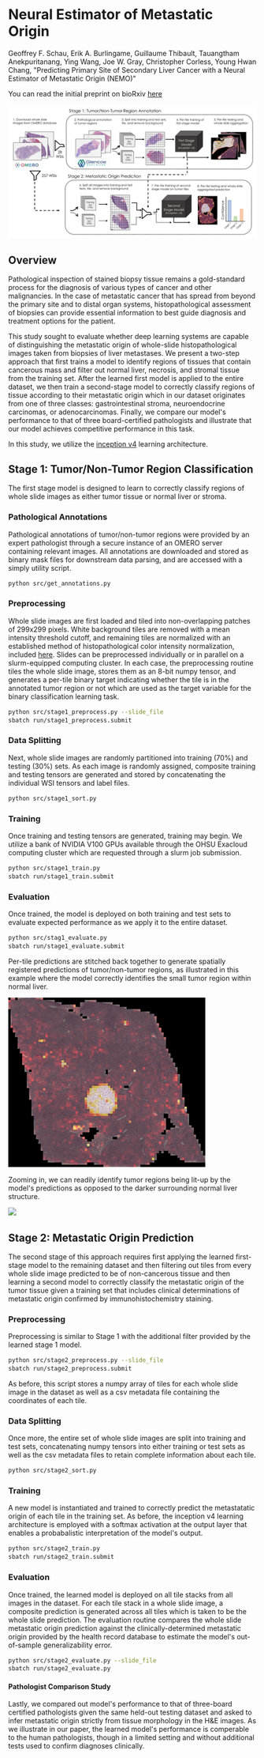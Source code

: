# Neural Estimator of Metastatic Origin

Geoffrey F. Schau, Erik A. Burlingame, Guillaume Thibault, Tauangtham Anekpuritanang, Ying Wang, Joe W. Gray, Christopher Corless, Young Hwan Chang, "Predicting Primary Site of Secondary Liver Cancer with a Neural Estimator of Metastatic Origin (NEMO)"

You can read the initial preprint on bioRxiv [here](https://www.biorxiv.org/content/10.1101/689828v1)

<img src='assets/nemo_concept.png'>

## Overview

Pathological inspection of stained biopsy tissue remains a gold-standard process for the diagnosis of various types of cancer and other malignancies. 
In the case of metastatic cancer that has spread from beyond the primary site and to distal organ systems, histopathological assessment of biopsies can provide essential information to best guide diagnosis and treatment options for the patient.

This study sought to evaluate whether deep learning systems are capable of distinguishing the metastatic origin of whole-slide histopathological images taken from biopsies of liver metastases.
We present a two-step approach that first trains a model to identify regions of tissues that contain cancerous mass and filter out normal liver, necrosis, and stromal tissue from the training set.
After the learned first model is applied to the entire dataset, we then train a second-stage model to correctly classify regions of tissue according to their metastatic origin which in our dataset originates from one of three classes: gastrointestinal stroma, neuroendocrine carcinomas, or adenocarcinomas. 
Finally, we compare our model's performance to that of three board-certified pathologists and illustrate that our model achieves competitive performance in this task.

In this study, we utilize the [inception v4](https://github.com/kentsommer/keras-inceptionV4/blob/master/inception_v4.py) learning architecture.


## Stage 1: Tumor/Non-Tumor Region Classification

The first stage model is designed to learn to correctly classify regions of whole slide images as either tumor tissue or normal liver or stroma. 

### Pathological Annotations

Pathological annotations of tumor/non-tumor regions were provided by an expert pathologist through a secure instance of an OMERO server containing relevant images.
All annotations are downloaded and stored as binary mask files for downstream data parsing, and are accessed with a simply utility script.

```bash
python src/get_annotations.py
```

### Preprocessing

Whole slide images are first loaded and tiled into non-overlapping patches of 299x299 pixels.
White background tiles are removed with a mean intensity threshold cutoff, and remaining tiles are normalized with an established method of histopathological color intensity normalization, included [here](https://github.com/schaugf/HEnorm_python).
Slides can be preprocessed individually or in parallel on a slurm-equipped computing cluster.
In each case, the preprocessing routine tiles the whole slide image, stores them as an 8-bit numpy tensor, and generates a per-tile binary target indicating whether the tile is in the annotated tumor region or not which are used as the target variable for the binary classification learning task. 

```bash
python src/stage1_preprocess.py --slide_file
sbatch run/stage1_preprocess.submit
```

### Data Splitting

Next, whole slide images are randomly partitioned into training (70%) and testing (30%) sets.
As each image is randomly assigned, composite training and testing tensors are generated and stored by concatenating the individual WSI tensors and label files.

```bash
python src/stage1_sort.py
```

### Training

Once training and testing tensors are generated, training may begin. We utilize a bank of NVIDIA V100 GPUs available through the OHSU Exacloud computing cluster which are requested through a slurm job submission.

```bash
python src/stage1_train.py
sbatch run/stage1_train.submit
```

### Evaluation

Once trained, the model is deployed on both training and test sets to evaluate expected performance as we apply it to the entire dataset.

```bash
python src/stag1_evaluate.py
sbatch run/stage1_evaluate.submit
```

Per-tile predictions are stitched back together to generate spatially registered predictions of tumor/non-tumor regions, as illustrated in this example where the model correctly identifies the small tumor region within normal liver. 

<img src='assets/stage1_overlay.jpg' width="400"> 

Zooming in, we can readily identify tumor regions being lit-up by the model's predictions as opposed to the darker surrounding normal liver structure.

<img src='assets/closeup.png' width="400">


## Stage 2: Metastatic Origin Prediction

The second stage of this approach requires first applying the learned first-stage model to the remaining dataset and then filtering out tiles from every whole slide image predicted to be of non-cancerous tissue and then learning a second model to correctly classify the metastatic origin of the tumor tissue given a training set that includes clinical determinations of metastatic origin confirmed by immunohistochemistry staining.

### Preprocessing

Preprocessing is similar to Stage 1 with the additional filter provided by the learned stage 1 model. 

```bash
python src/stage2_preprocess.py --slide_file
sbatch run/stage2_preprocess.submit
```

As before, this script stores a numpy array of tiles for each whole slide image in the dataset as well as a csv metadata file containing the coordinates of each tile.

### Data Splitting

Once more, the entire set of whole slide images are split into training and test sets, concatenating numpy tensors into either training or test sets as well as the csv metadata files to retain complete information about each tile.

```bash
python src/stage2_sort.py
```

### Training

A new model is instantiated and trained to correctly predict the metastatatic origin of each tile in the training set. As before, the inception v4 learning architecture is employed with a softmax activation at the output layer that enables a probabalistic interpretation of the model's output.

```bash
python src/stage2_train.py
sbatch run/stage2_train.submit
```

### Evaluation

Once trained, the learned model is deployed on all tile stacks from all images in the dataset. For each tile stack in a whole slide image, a composite prediction is generated across all tiles which is taken to be the whole slide prediction. The evaluation routine compares the whole slide metastatic origin prediction against the clinically-determined metastatic origin provided by the health record database to estimate the model's out-of-sample generalizability error.

```bash
python src/stage2_evaluate.py --slide_file
sbatch run/stage2_evaluate.py
```

#### Pathologist Comparison Study

Lastly, we compared out model's performance to that of three-board certified pathologists given the same held-out testing dataset and asked to infer metastatic origin strictly from tissue morphology in the H&E images. As we illustrate in our paper, the learned model's performance is comperable to the human pathologists, though in a limited setting and without additional tests used to confirm diagnoses clinically. 







